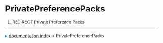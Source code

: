 # PrivatePreferencePacks
1.  REDIRECT [Private Preference Packs](Private_Preference_Packs.md)



---
![](images/Right_arrow.png) [documentation index](../README.md) > PrivatePreferencePacks
